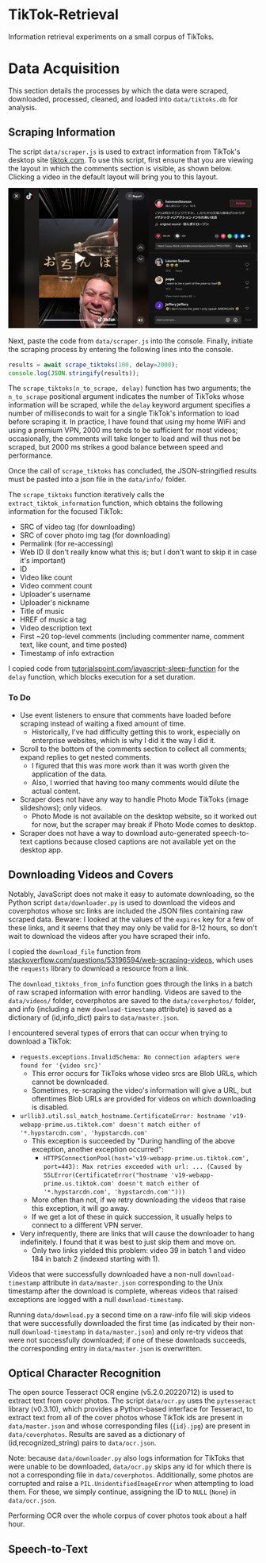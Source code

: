 # TikTok-Retrieval
Information retrieval experiments on a small corpus of TikToks.

# Data Acquisition

This section details the processes by which the data were scraped, downloaded, processed, cleaned, and loaded into `data/tiktoks.db` for analysis.

## Scraping Information

The script `data/scraper.js` is used to extract information from TikTok's desktop site [tiktok.com](https://tiktok.com). To use this script, first ensure that you are viewing the layout in which the comments section is visible, as shown below. Clicking a video in the default layout will bring you to this layout.

<img src="misc/tiktok desktop.jpg" />

Next, paste the code from `data/scraper.js` into the console. Finally, initiate the scraping process by entering the following lines into the console.

```javascript
results = await scrape_tiktoks(100, delay=2000);
console.log(JSON.stringify(results));
```

The `scrape_tiktoks(n_to_scrape, delay)` function has two arguments; the `n_to_scrape` positional argument indicates the number of TikToks whose information will be scraped, while the `delay` keyword argument specifies a number of milliseconds to wait for a single TikTok's information to load before scraping it. In practice, I have found that using my home WiFi and using a premium VPN, 2000 ms tends to be sufficient for most videos; occasionally, the comments will take longer to load and will thus not be scraped, but 2000 ms strikes a good balance between speed and performance.

Once the call of `scrape_tiktoks` has concluded, the JSON-stringified results must be pasted into a json file in the `data/info/` folder.

The `scrape_tiktoks` function iteratively calls the `extract_tiktok_information` function, which obtains the following information for the focused TikTok:

- SRC of video tag (for downloading)
- SRC of cover photo img tag (for downloading)
- Permalink (for re-accessing)
- Web ID (I don't really know what this is; but I don't want to skip it
    in case it's important)
- ID
- Video like count
- Video comment count
- Uploader's username
- Uploader's nickname
- Title of music
- HREF of music a tag
- Video description text
- First ~20 top-level comments (including commenter name, comment text, like count, and time posted)
- Timestamp of info extraction

I copied code from [tutorialspoint.com/javascript-sleep-function](https://www.tutorialspoint.com/javascript-sleep-function) for the `delay` function, which blocks execution for a set duration.

### To Do
- Use event listeners to ensure that comments have loaded before scraping instead of waiting a fixed amount of time.
    - Historically, I've had difficulty getting this to work, especially on enterprise websites, which is why I did it the way I did it.
- Scroll to the bottom of the comments section to collect all comments; expand replies to get nested comments.
    - I figured that this was more work than it was worth given the application of the data.
    - Also, I worried that having too many comments would dilute the actual content.
- Scraper does not have any way to handle Photo Mode TikToks (image slideshows); only videos.
    - Photo Mode is not available on the desktop website, so it worked out for now, but the scraper may break if Photo Mode comes to desktop.
- Scraper does not have a way to download auto-generated speech-to-text captions because closed captions are not available yet on the desktop app.


## Downloading Videos and Covers

Notably, JavaScript does not make it easy to automate downloading, so the Python script `data/downloader.py` is used to download the videos and coverphotos whose src links are included the JSON files containing raw scraped data. Beware: I looked at the values of the `expires` key for a few of these links, and it seems that they may only be valid for 8-12 hours, so don't wait to download the videos after you have scraped their info.

I copied the `download_file` function from [stackoverflow.com/questions/53196594/web-scraping-videos](https://stackoverflow.com/questions/53196594/web-scraping-videos), which uses the `requests` library to download a resource from a link.

The `download_tiktoks_from_info` function goes through the links in a batch of raw scraped information with error handling. Videos are saved to the `data/videos/` folder, coverphotos are saved to the `data/coverphotos/` folder, and info (including a new `download-timestamp` attribute) is saved as a dictionary of (id,info_dict) pairs to `data/master.json`.

I encountered several types of errors that can occur when trying to download a TikTok:
- `requests.exceptions.InvalidSchema: No connection adapters were found for '{video src}'`
    - This error occurs for TikToks whose video srcs are Blob URLs, which cannot be downloaded.
    - Sometimes, re-scraping the video's information will give a URL, but oftentimes Blob URLs are provided for videos on which downloading is disabled.
- `urllib3.util.ssl_match_hostname.CertificateError: hostname 'v19-webapp-prime.us.tiktok.com' doesn't match either of '*.hypstarcdn.com', 'hypstarcdn.com'`
    - This exception is succeeded by "During handling of the above exception, another exception occurred":
        - `HTTPSConnectionPool(host='v19-webapp-prime.us.tiktok.com', port=443): Max retries exceeded with url: ... (Caused by SSLError(CertificateError("hostname 'v19-webapp-prime.us.tiktok.com' doesn't match either of '*.hypstarcdn.com', 'hypstarcdn.com'")))`
    - More often than not, if we retry downloading the videos that raise this exception, it will go away.
    - If we get a lot of these in quick succession, it usually helps to connect to a different VPN server.  
- Very infrequently, there are links that will cause the downloader to hang indefinitely. I found that it was best to just skip them and move on.
    - Only two links yielded this problem: video 39 in batch 1 and video 184 in batch 2 (indexed starting with 1).

Videos that were successfully downloaded have a non-null `download-timestamp` attribute in `data/master.json` corresponding to the Unix timestamp after the download is complete, whereas videos that raised exceptions are logged with a null `download-timestamp`.

Running `data/download.py` a second time on a raw-info file will skip videos that were successfully downloaded the first time (as indicated by their non-null `download-timestamp` in `data/master.json`) and only re-try videos that were not successfully downloaded; if one of these downloads succeeds, the corresponding entry in `data/master.json` is overwritten.


## Optical Character Recognition

The open source Tesseract OCR engine (v5.2.0.20220712) is used to extract text from cover photos. The script `data/ocr.py` uses the `pytesseract` library (v0.3.10), which provides a Python-based interface for Tesseract, to extract text from all of the cover photos whose TikTok ids are present in `data/master.json` and whose corresponding files (`{id}.jpg`) are present in `data/coverphotos`. Results are saved as a dictionary of (id,recognized_string) pairs to `data/ocr.json`.

Note: because `data/downloader.py` also logs information for TikToks that were unable to be downloaded, `data/ocr.py` skips any id for which there is not a corresponding file in `data/coverphotos`. Additionally, some photos are corrupted and raise a `PIL.UnidentifiedImageError` when attempting to load them. For these, we simply continue, assigning the ID to `NULL` (`None`) in `data/ocr.json`.

Performing OCR over the whole corpus of cover photos took about a half hour.


## Speech-to-Text



##

